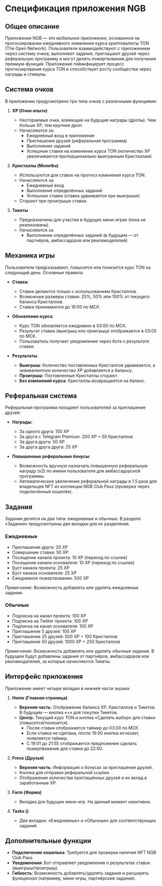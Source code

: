 # Спецификация приложения NGB

## Общее описание
Приложение NGB — это мобильное приложение, основанное на прогнозировании ежедневного изменения курса криптовалюты TON (The Open Network). Пользователи взаимодействуют с приложением через систему очков, выполняют задания, приглашают друзей через реферальную программу и могут делать пожертвования для получения премиум-функций. Приложение геймифицирует процесс прогнозирования курса TON и способствует росту сообщества через награды и стимулы.

## Система очков
В приложении предусмотрено три типа очков с различными функциями:

1. **XP (Очки опыта)**  
   - Несгораемые очки, влияющие на будущие награды (дропы). Чем больше XP, тем крупнее дроп.  
   - Начисляются за:  
     - Ежедневный вход в приложение  
     - Приглашение друзей (реферальная программа)  
     - Выполнение заданий  
     - Успешные ставки на изменение курса TON (количество XP увеличивается пропорционально выигранным Кристаллам)

2. **Кристаллы (Monetka)**  
   - Используются для ставок на прогноз изменения курса TON.  
   - Начисляются за:  
     - Ежедневный вход  
     - Выполнение определённых заданий  
     - Успешные ставки (ставка удваивается при выигрыше)  
   - Сгорают при проигрыше ставки.

3. **Тикеты**  
   - Предназначены для участия в будущих мини-играх (пока не реализованы).  
   - Начисляются за:  
     - Выполнение определённых заданий (в будущем — от партнёров, амбассадоров или рекламодателей)

## Механика игры
Пользователи предсказывают, повысится или понизится курс TON на следующий день. Основные правила:

- **Ставки**:  
  - Ставки делаются только с использованием Кристаллов.  
  - Возможные размеры ставки: 25%, 50% или 100% от текущего баланса Кристаллов.  
  - Ставки принимаются до 19:00 по МСК.  

- **Обновление курса**:  
  - Курс TON обновляется ежедневно в 03:00 по МСК.  
  - Результат ставки (выигрыш или проигрыш) отображается в 03:05 по МСК.  
  - Пользователь получает уведомление через бота о результате ставки.

- **Результаты**:  
  - **Выигрыш**: Количество поставленных Кристаллов удваивается, а эквивалентное количество XP добавляется к балансу.  
  - **Проигрыш**: Поставленные Кристаллы сгорают.  
  - **Без изменений курса**: Кристаллы возвращаются на баланс.

## Реферальная система
Реферальная программа поощряет пользователей за приглашение друзей:

- **Награды**:  
  - За одного друга: 150 XP  
  - За друга с Telegram Premium: 200 XP + 50 Кристаллов  
  - За друга друга: 50 XP  
  - За друга друга друга: 25 XP  

- **Повышенные реферальные бонусы**:  
  - Возможность вручную назначать повышенную реферальную награду (х2) по имени пользователя для амбассадорской программы.  
  - Автоматическое увеличение реферальной награды в 1.5 раза для владельцев NFT из коллекции NGB Club Pass (проверка через подключённый кошелёк).

## Задания
Задания делятся на два типа: ежедневные и обычные. В разделе «Задания» предусмотрены две вкладки для их разделения.

### Ежедневные 
- Приглашение друга: 20 XP  
- Совершение ставки: 50 XP  
- Посещение канала проекта: 10 XP (переход по ссылке)  
- Посещение канала основателя: 10 XP (переход по ссылке)  
- Буст канала проекта: 25 XP  
- Буст канала основателя: 25 XP  
- Ежедневное пожертвование: 500 XP  

*Примечание*: Возможность добавлять или удалять ежедневные задания.

### Обычные 
- Подписка на канал проекта: 100 XP  
- Подписка на Twitter проекта: 100 XP  
- Подписка на канал основателя: 100 XP  
- Приглашение 5 друзей: 100 XP  
- Приглашение 25 друзей: 500 XP + 100 Кристаллов  
- Приглашение 50 друзей: 1000 XP + 250 Кристаллов  

*Примечание*: Возможность добавлять или удалять обычные задания. В будущем будут добавлены задания от партнёров, амбассадоров или рекламодателей, за которые начисляются Тикеты.
## Интерфейс приложения
Приложение имеет четыре вкладки в нижней части экрана:

1. **Home (Главная страница)**  
   - **Верхняя часть**: Отображение баланса XP, Кристаллов и Тикетов. В будущем — кнопка «+» для покупки Тикетов.  
   - **Центр**: Текущий курс TON и кнопка «Сделать выбор» для ставки (повысится/понизится).  
     - После ставки отображается таймер до 03:00 по МСК.  
     - Если ставка не сделана, после 19:00 кнопка исчезает, появляется таймер.  
     - С 19:01 до 21:55 отображается предложение сделать пожертвование для ставки до 22:00.  

2. **Frens (Друзья)**  
   - **Верхняя часть**: Информация о бонусах за приглашение друзей.  
   - Кнопка для отправки реферальной ссылки.  
   - Отображение количества приглашённых друзей и их вклад в заработанные XP.

3. **Farm (Ферма)**  
   - Вкладка для будущих мини-игр. На данный момент неактивна.

4. **Tasks ()**  
   - Две вкладки: «Ежедневные» и «Обычные» для соответствующих заданий.

## Дополнительные функции
- **Подключение кошелька**: Требуется для проверки наличия NFT NGB Club Pass.  
- **Уведомления**: Бот отправляет уведомления о результатах ставок (выигрыш/проигрыш).  
- **Гибкость**: Возможность добавлять/удалять задания и расширять функционал (например, мини-игры, партнёрские задания).
